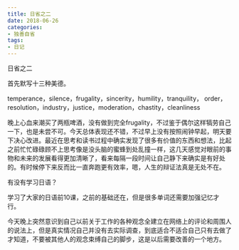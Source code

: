 ```yaml
---
title: 日省之二
date: 2018-06-26
categories:
- 独善自省
tags:
- 日记
---
```


日省之二

首先默写十三种美德。

temperance，silence，frugality，sincerity，humility，tranquility，
order，resolution，industry，justice，moderation，chastity，cleanliness

晚上心血来潮买了两瓶啤酒，没有做到完全frugality，不过鉴于偶尔这样犒劳自己一下，也是未尝不可。今天总体表现还不错，不过早上没有按照闹钟早起，明天要下决心改进。最近在思考和读书过程中确实发现了很多有价值的东西和想法，比起之前忙忙碌碌顾不上思考像是没头脑的蜜蜂到处乱撞一样，这几天感觉对眼前的事物和未来的发展看得更加清晰了，看来每隔一段时间让自己静下来确实是有好处的。有时候停下来反而比一直奔跑更有效率，嗯，人生的辩证法真是无处不在。

有没有学习日语？

学习了大家的日语前10课，之前的基础还在，但是很多单词还需要加强记忆才行。

今天晚上突然意识到自己以前关于工作的各种观念全建立在网络上的评论和周围人的说法上，但是真实情况自己并没有去实际调查，到底适合不适合自己只有去做了才知道，不要被其他人的观念束缚自己的脚步，这是以后需要改善的一个地方。



